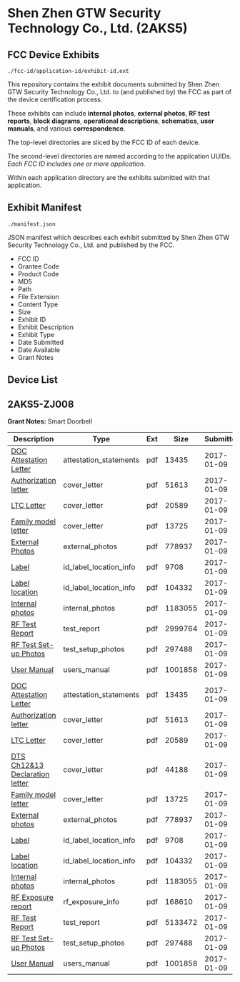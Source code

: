 # Shen Zhen GTW Security Technology Co., Ltd. (2AKS5)
## FCC Device Exhibits

```
./fcc-id/application-id/exhibit-id.ext
```

This repository contains the exhibit documents submitted by Shen Zhen GTW Security Technology Co., Ltd. to (and published by) the FCC as part of the device certification process.

These exhibits can include **internal photos**, **external photos**, **RF test reports**, **block diagrams**, **operational descriptions**, **schematics**, **user manuals**, and various **correspondence**.

The top-level directories are sliced by the FCC ID of each device.

The second-level directories are named according to the application UUIDs. *Each FCC ID includes one or more application.*

Within each application directory are the exhibits submitted with that application. 

## Exhibit Manifest

```
./manifest.json
```

JSON manifest which describes each exhibit submitted by Shen Zhen GTW Security Technology Co., Ltd. and published by the FCC.

- FCC ID
- Grantee Code
- Product Code
- MD5
- Path
- File Extension
- Content Type
- Size
- Exhibit ID
- Exhibit Description
- Exhibit Type
- Date Submitted
- Date Available
- Grant Notes

## Device List
## 2AKS5-ZJ008
**Grant Notes:** Smart Doorbell

| Description | Type | Ext | Size | Submitted | Available |
| ----------- | ---- | --- | ---- | --------- | --------- |
| [DOC Attestation Letter](2AKS5-ZJ008/b4178649ecabc6a26c38a657d0e8057a/3251258.pdf) | attestation_statements | pdf | 13435 | 2017-01-09 | 2017-01-09 |
| [Authorization letter](2AKS5-ZJ008/b4178649ecabc6a26c38a657d0e8057a/3251260.pdf) | cover_letter | pdf | 51613 | 2017-01-09 | 2017-01-09 |
| [LTC Letter](2AKS5-ZJ008/b4178649ecabc6a26c38a657d0e8057a/3251261.pdf) | cover_letter | pdf | 20589 | 2017-01-09 | 2017-01-09 |
| [Family model letter](2AKS5-ZJ008/b4178649ecabc6a26c38a657d0e8057a/3251263.pdf) | cover_letter | pdf | 13725 | 2017-01-09 | 2017-01-09 |
| [External Photos](2AKS5-ZJ008/b4178649ecabc6a26c38a657d0e8057a/3251264.pdf) | external_photos | pdf | 778937 | 2017-01-09 | 2017-01-09 |
| [Label](2AKS5-ZJ008/b4178649ecabc6a26c38a657d0e8057a/3251265.pdf) | id_label_location_info | pdf | 9708 | 2017-01-09 | 2017-01-09 |
| [Label location](2AKS5-ZJ008/b4178649ecabc6a26c38a657d0e8057a/3251266.pdf) | id_label_location_info | pdf | 104332 | 2017-01-09 | 2017-01-09 |
| [Internal photos](2AKS5-ZJ008/b4178649ecabc6a26c38a657d0e8057a/3251267.pdf) | internal_photos | pdf | 1183055 | 2017-01-09 | 2017-01-09 |
| [RF Test Report](2AKS5-ZJ008/b4178649ecabc6a26c38a657d0e8057a/3251283.pdf) | test_report | pdf | 2999764 | 2017-01-09 | 2017-01-09 |
| [RF Test Set-up Photos](2AKS5-ZJ008/b4178649ecabc6a26c38a657d0e8057a/3251284.pdf) | test_setup_photos | pdf | 297488 | 2017-01-09 | 2017-01-09 |
| [User Manual](2AKS5-ZJ008/b4178649ecabc6a26c38a657d0e8057a/3251287.pdf) | users_manual | pdf | 1001858 | 2017-01-09 | 2017-01-09 |
| [DOC Attestation Letter](2AKS5-ZJ008/5a906762f7f2c6042625c2268f49cef2/3251258.pdf) | attestation_statements | pdf | 13435 | 2017-01-09 | 2017-01-09 |
| [Authorization letter](2AKS5-ZJ008/5a906762f7f2c6042625c2268f49cef2/3251260.pdf) | cover_letter | pdf | 51613 | 2017-01-09 | 2017-01-09 |
| [LTC Letter](2AKS5-ZJ008/5a906762f7f2c6042625c2268f49cef2/3251261.pdf) | cover_letter | pdf | 20589 | 2017-01-09 | 2017-01-09 |
| [DTS Ch12&13 Declaration letter](2AKS5-ZJ008/5a906762f7f2c6042625c2268f49cef2/3251262.pdf) | cover_letter | pdf | 44188 | 2017-01-09 | 2017-01-09 |
| [Family model letter](2AKS5-ZJ008/5a906762f7f2c6042625c2268f49cef2/3251263.pdf) | cover_letter | pdf | 13725 | 2017-01-09 | 2017-01-09 |
| [External photos](2AKS5-ZJ008/5a906762f7f2c6042625c2268f49cef2/3251264.pdf) | external_photos | pdf | 778937 | 2017-01-09 | 2017-01-09 |
| [Label](2AKS5-ZJ008/5a906762f7f2c6042625c2268f49cef2/3251265.pdf) | id_label_location_info | pdf | 9708 | 2017-01-09 | 2017-01-09 |
| [Label location](2AKS5-ZJ008/5a906762f7f2c6042625c2268f49cef2/3251266.pdf) | id_label_location_info | pdf | 104332 | 2017-01-09 | 2017-01-09 |
| [Internal photos](2AKS5-ZJ008/5a906762f7f2c6042625c2268f49cef2/3251267.pdf) | internal_photos | pdf | 1183055 | 2017-01-09 | 2017-01-09 |
| [RF Exposure report](2AKS5-ZJ008/5a906762f7f2c6042625c2268f49cef2/3251269.pdf) | rf_exposure_info | pdf | 168610 | 2017-01-09 | 2017-01-09 |
| [RF Test Report](2AKS5-ZJ008/5a906762f7f2c6042625c2268f49cef2/3251285.pdf) | test_report | pdf | 5133472 | 2017-01-09 | 2017-01-09 |
| [RF Test Set-up Photos](2AKS5-ZJ008/5a906762f7f2c6042625c2268f49cef2/3251284.pdf) | test_setup_photos | pdf | 297488 | 2017-01-09 | 2017-01-09 |
| [User Manual](2AKS5-ZJ008/5a906762f7f2c6042625c2268f49cef2/3251287.pdf) | users_manual | pdf | 1001858 | 2017-01-09 | 2017-01-09 |
